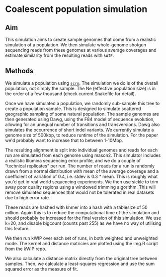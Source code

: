 Coalescent population simulation
================================


Aim
---

This simulation aims to create sample genomes that come from a realistic
simulation of a population. We then simulate whole-genome shotgun sequencing
reads from these genomes at various average coverages and estimate similarity
from the resulting reads with `kWIP`.


Methods
-------

We simulate a population using [`scrm`](https://github.com/scrm/scrm). The
simulation we do is of the overall population, not simply the sample. The
Ne (effective population size) is in the order of a few thousand (check current
Snakefile for detail).

Once we have simulated a population, we randomly sub-sample this tree to create
a population sample. This is designed to simulate scattered geographic sampling
of some natural population. The sample genomes are then generated using Dawg,
using the F84 model of sequence evolution, allowing for an unequal number of
transitions and transversions. Dawg also simulates the occurrence of short
indel variants. We currently simulate a genome size of 500kbp, to reduce
runtime of the simulation. For the paper we'd probably want to increase that to
between 1-10Mbp.

The resulting alignment is split into individual genomes and reads for each run
are simulated from each genome using mason2. This simulator includes a
realistic Illumina sequencing error profile, and we do a couple of "technical
replicates" per run. The number of reads for a run is randomly drawn from a
normal distribution with mean of the average coverage and a coefficient of
variation of 0.4, i.e. stdev is 0.3 * mean. This is roughly what you'd get in
real world sequencing experiments.  We then use sickle to trim away poor
quality regions using a windowed trimming algorithm. This will remove simulated
sequences that would not be tolerated in real datasets due to high error rate.

These reads are hashed with khmer into a hash with a tablesize of 50 million.
Again this is to reduce the computational time of the simulation and should
probably be increased for the final version of this simulation. We use k=20,
and disable bigcount (counts past 255) as we have no way of utilising this
feature.


We then run kWIP over each set of runs, in both weighted and unweighted mode.
The kernel and distance matricies are plotted using the img.R script from the
kWIP repo.

We also calculate a distance matrix directly from the original tree between
samples. Then, we calculate a least-squares regression and use the sum squared
error as the measure of fit.



